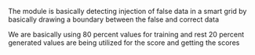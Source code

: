 The module is basically detecting injection
of false data in a smart grid by basically 
drawing a boundary between the false and correct data

We are basically using 80 percent values for training
and rest 20 percent generated values are being 
utilized for the score and getting the scores
